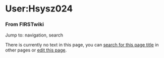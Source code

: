 

# User:Hsysz024

### From FIRSTwiki

Jump to: navigation, search

There is currently no text in this page, you can [search for this page
title](/index.php/Special:Search/Hsysz024 "Special:Search/Hsysz024" ) in other
pages or [edit this
page](http://www.firstwiki.net/index.php?title=User:Hsysz024&action=edit
"http://www.firstwiki.net/index.php?title=User:Hsysz024&action=edit" ).

